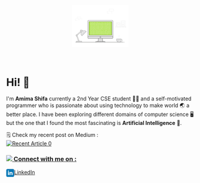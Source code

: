<div align="center"><img src="https://github.com/AmimaShifa/AmimaShifa/blob/main/coding.gif" width=30% height=30% ></div>
  <br><br>
<h1>Hi! 👋 </h1>
<p> 
 I'm <b>Amima Shifa</b> currently a 2nd Year CSE student 👩‍💻 and a self-motivated programmer who is passionate about using technology to make world 🌏 a better place. I have been exploring different domains of computer science 🖥️ but the one that I found the most fascinating is <b>Artificial Intelligence</b> 🤖. 
<!-- <br>This is a glimpse into my journey :<br>
<a href="https://github.com/anuraghazra/github-readme-stats">
<img align="center" src="https://github-readme-stats.vercel.app/api/top-langs/?username=amimashifa&layout=compact&theme=material-palenight" />
</a>
</p> -->
<br><p>
🗒️ Check my recent post on Medium :<br>
<a target="_blank" href="https://github-readme-medium-recent-article.vercel.app/medium/@amimashifa/0"><img src="https://github-readme-medium-recent-article.vercel.app/medium/@amimashifa/0" alt="Recent Article 0"> 
  </p>
<p><h3><img src="https://img.icons8.com/ios/20/000000/communication.png"> Connect with me on : </h3>
<a href="https://www.linkedin.com/in/amima-shifa">LinkedIn
  <img align="left"  width="21px" src="https://raw.githubusercontent.com/edent/SuperTinyIcons/099dc12b59179d07d534069bc8551718f786d91a/images/svg/linkedin.svg" />
</a>
</p>
<!-- <h3>Languages and Tools:</h3>
<p><img height="20" src="https://raw.githubusercontent.com/github/explore/80688e429a7d4ef2fca1e82350fe8e3517d3494d/topics/cpp/cpp.png">
<img height="20" src="https://raw.githubusercontent.com/github/explore/80688e429a7d4ef2fca1e82350fe8e3517d3494d/topics/python/python.png">
<img height="20" src="https://raw.githubusercontent.com/github/explore/80688e429a7d4ef2fca1e82350fe8e3517d3494d/topics/java/java.png">
<img height="20" src="https://raw.githubusercontent.com/github/explore/80688e429a7d4ef2fca1e82350fe8e3517d3494d/topics/sql/sql.png">
<img height="20" src="https://raw.githubusercontent.com/github/explore/5c058a388828bb5fde0bcafd4bc867b5bb3f26f3/topics/html/html.png">
<img height="20" src="https://raw.githubusercontent.com/github/explore/80688e429a7d4ef2fca1e82350fe8e3517d3494d/topics/css/css.png">
<img height="20" src="https://raw.githubusercontent.com/github/explore/80688e429a7d4ef2fca1e82350fe8e3517d3494d/topics/javascript/javascript.png">
<img height="20" src="https://raw.githubusercontent.com/github/explore/80688e429a7d4ef2fca1e82350fe8e3517d3494d/topics/mysql/mysql.png">
<img height="20" src="https://raw.githubusercontent.com/github/explore/80688e429a7d4ef2fca1e82350fe8e3517d3494d/topics/firebase/firebase.png">
<img height="20" src="https://raw.githubusercontent.com/github/explore/80688e429a7d4ef2fca1e82350fe8e3517d3494d/topics/git/git.png">
<img src="https://img.icons8.com/windows/20/4a90e2/netbeans.png">
<img src="https://img.icons8.com/color/20/000000/flutter.png"> --!>

